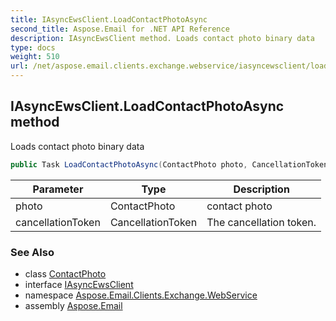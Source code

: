 ```yaml
---
title: IAsyncEwsClient.LoadContactPhotoAsync
second_title: Aspose.Email for .NET API Reference
description: IAsyncEwsClient method. Loads contact photo binary data
type: docs
weight: 510
url: /net/aspose.email.clients.exchange.webservice/iasyncewsclient/loadcontactphotoasync/
---
```

## IAsyncEwsClient.LoadContactPhotoAsync method

Loads contact photo binary data

```csharp
public Task LoadContactPhotoAsync(ContactPhoto photo, CancellationToken cancellationToken = default)
```

| Parameter | Type | Description |
| --- | --- | --- |
| photo | ContactPhoto | contact photo |
| cancellationToken | CancellationToken | The cancellation token. |

### See Also

* class [ContactPhoto](../../../aspose.email.personalinfo/contactphoto/)
* interface [IAsyncEwsClient](../)
* namespace [Aspose.Email.Clients.Exchange.WebService](../../iasyncewsclient/)
* assembly [Aspose.Email](../../../)


